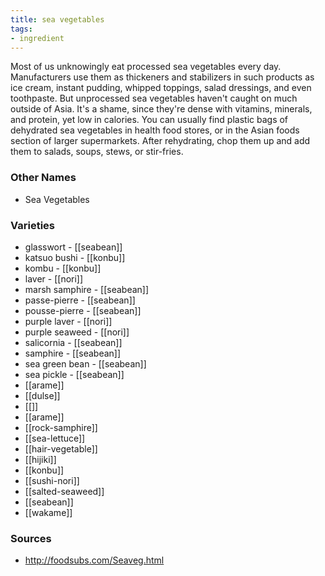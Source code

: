```yaml
---
title: sea vegetables
tags:
- ingredient
---
```

Most of us unknowingly eat processed sea vegetables every day. Manufacturers use them as thickeners and stabilizers in such products as ice cream, instant pudding, whipped toppings, salad dressings, and even toothpaste. But unprocessed sea vegetables haven't caught on much outside of Asia. It's a shame, since they're dense with vitamins, minerals, and protein, yet low in calories. You can usually find plastic bags of dehydrated sea vegetables in health food stores, or in the Asian foods section of larger supermarkets. After rehydrating, chop them up and add them to salads, soups, stews, or stir-fries.

### Other Names

* Sea Vegetables

### Varieties

* glasswort - [[seabean]]
* katsuo bushi - [[konbu]]
* kombu - [[konbu]]
* laver - [[nori]]
* marsh samphire - [[seabean]]
* passe-pierre - [[seabean]]
* pousse-pierre - [[seabean]]
* purple laver - [[nori]]
* purple seaweed - [[nori]]
* salicornia - [[seabean]]
* samphire - [[seabean]]
* sea green bean - [[seabean]]
* sea pickle - [[seabean]]
* [[arame]]
* [[dulse]]
* [[]]
* [[arame]]
* [[rock-samphire]]
* [[sea-lettuce]]
* [[hair-vegetable]]
* [[hijiki]]
* [[konbu]]
* [[sushi-nori]]
* [[salted-seaweed]]
* [[seabean]]
* [[wakame]]

### Sources
* http://foodsubs.com/Seaveg.html
